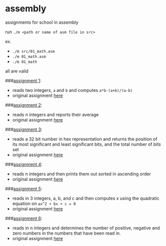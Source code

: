 # assembly
assignments for school in assembly

run `./m <path or name of asm file in src>`

ex. 
+ `./m src/01_math.asm`
+ `./m 01_math.asm`
+ `./m 01_math`

all are valid

###[assignment 1](https://github.com/annacrombie/assembly/blob/master/src/01_math.asm):
+ reads two integers, `a` and `b` and computes `a*b-(a+b)/(a-b)`
+ original assignment [here](https://uab.instructure.com/courses/1445596/assignments/5573376)

###[assignment 2](https://github.com/annacrombie/assembly/blob/master/src/02_average.asm):
+ reads n integers and reports their average
+ original assignment [here](https://uab.instructure.com/courses/1445596/assignments/5573384)

###[assignment 3](https://github.com/annacrombie/assembly/blob/master/src/03_position.asm):
+ reads a 32 bit number in hex representation and returns the position of its most significant and least significant bits, and the total number of bits set
+ original assignment [here](https://uab.instructure.com/courses/1445596/assignments/5573392)

###[assignment 4](https://github.com/annacrombie/assembly/blob/master/src/04_intsort.asm):
+ reads n integers and then prints them out sorted in ascending order
+ original assignment [here](https://uab.instructure.com/courses/1445596/assignments/5573407)

###[assignment 5](https://github.com/annacrombie/assembly/):
+ reads in 3 integers, a, b, and c and then computes x using the quadratic equation on `ax^2 + bx + c = 0`
+ original assignment [here](https://uab.instructure.com/courses/1445596/assignments/5573413)

###[assignment 6](https://github.com/annacrombie/assembly):
+ reads in n integers and determines the number of positive, negative and zero numbers in the numbers that have been read in.
+ original assignment [here](https://uab.instructure.com/courses/1445596/assignments/5573418)
